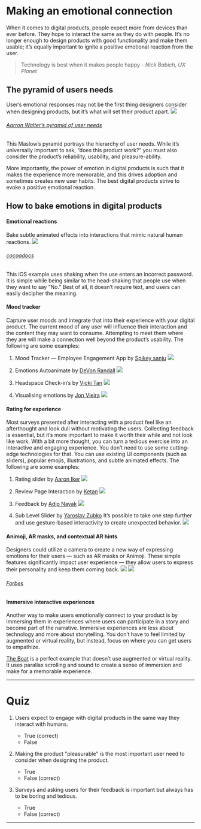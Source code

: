# Making an emotional connection

When it comes to digital products, people expect more from devices than ever before. They hope to interact the same as they do with people. It’s no longer enough to design products with good functionality and make them usable; it’s equally important to ignite a positive emotional reaction from the user.
> Technology is best when it makes people happy - *Nick Babich, UX Planet*
## The pyramid of users needs
User’s emotional responses may not be the first thing designers consider when designing products, but it’s what will set their product apart.
![](https://prodesigncurriculum.s3.us-east-2.amazonaws.com/pyramid-user-needs.jpeg)
###### [Aarron Walter’s pyramid of user needs](https://www.amazon.com/Designing-Emotion-Aaron-Walter/dp/1937557006)
This Maslow’s pyramid portrays the hierarchy of user needs. While it’s universally important to ask, “does this product work?” you must also consider the product’s reliability, usability, and pleasure-ability. 

More importantly, the power of emotion in digital products is such that it makes the experience more memorable, and this drives adoption and sometimes creates new user habits. The best digital products strive to evoke a positive emotional reaction.
## How to bake emotions in digital products
#### Emotional reactions
Bake subtle animated effects into interactions that mimic natural human reactions. 
![](https://prodesigncurriculum.s3.us-east-2.amazonaws.com/password-ios.gif)
###### [cocoadocs](http://cocoadocs.org/docsets/SmileLock/2.0.2/)

This iOS example uses shaking when the use enters an incorrect password. It is simple while being similar to the head-shaking that people use when they want to say “No.” Best of all, it doesn’t require text, and users can easily decipher the meaning.
#### Mood tracker
Capture user moods and integrate that into their experience with your digital product. The current mood of any user will influence their interaction and the content they may want to consume. Attempting to meet them where they are will make a connection well beyond the product’s usability. The following are some examples:
1. Mood Tracker — Employee Engagement App by [Spikey sanju](https://dribbble.com/spikeysanju)
![](https://prodesigncurriculum.s3.us-east-2.amazonaws.com/mood-tracker.png)
2. Emotions Autoanimate by [DeVon Randall](https://dribbble.com/devontr17)
![](https://prodesigncurriculum.s3.us-east-2.amazonaws.com/emotions-animate.gif)


3. Headspace Check-in’s by [Vicki Tan](https://dribbble.com/vickiheart)
![](https://prodesigncurriculum.s3.us-east-2.amazonaws.com/headspace-check-in.gif)


4. Visualising emotions by [Jon Vieira](https://dribbble.com/jonsvl)
![](https://prodesigncurriculum.s3.us-east-2.amazonaws.com/visualizing-emotions.gif)

#### Rating for experience
Most surveys presented after interacting with a product feel like an afterthought and look dull without motivating the users. Collecting feedback is essential, but it’s more important to make it worth their while and not look like work. With a bit more thought, you can turn a tedious exercise into an interactive and engaging experience. You don’t need to use some cutting-edge technologies for that. You can use existing UI components (such as sliders), popular emojis, illustrations, and subtle animated effects. The following are some examples:


1. Rating slider by [Aaron Iker](https://dribbble.com/ai)
![](https://prodesigncurriculum.s3.us-east-2.amazonaws.com/rating-slider.gif)

2. Review Page Interaction by [Ketan](https://dribbble.com/KetanRajput)
![](https://prodesigncurriculum.s3.us-east-2.amazonaws.com/review-page.gif)

3. Feedback by [Adip Nayak](https://dribbble.com/adipnayak)
![](https://prodesigncurriculum.s3.us-east-2.amazonaws.com/feedback-rate.gif)

4. Sub Level Slider by [Yaroslav Zubko](https://dribbble.com/Yar_Z)
It’s possible to take one step further and use gesture-based interactivity to create unexpected behavior.
![](https://prodesigncurriculum.s3.us-east-2.amazonaws.com/sub-level-slider.gif)
#### Animoji, AR masks, and contextual AR hints
Designers could utilize a camera to create a new way of expressing emotions for their users — such as AR masks or Animoji. These simple features significantly impact user experience — they allow users to express their personality and keep them coming back.
![](https://prodesigncurriculum.s3.us-east-2.amazonaws.com/animoji.gif)
![](https://prodesigncurriculum.s3.us-east-2.amazonaws.com/ar-emotion.gif)
###### [Forbes](https://specials-images.forbesimg.com/imageserve/5d63dea0673aa300083c1198/960x0.gif?fit=scale)
#### Immersive interactive experiences
Another way to make users emotionally connect to your product is by immersing them in experiences where users can participate in a story and become part of the narrative. Immersive experiences are less about technology and more about storytelling. You don’t have to feel limited by augmented or virtual reality, but instead, focus on where you can get users to empathize.

[The Boat](http://www.sbs.com.au/theboat/) is a perfect example that doesn’t use augmented or virtual reality. It uses parallax scrolling and sound to create a sense of immersion and make for a memorable experience.

___

# Quiz

1. Users expect to engage with digital products in the same way they interact with humans.
	- True (correct)
	- False

2. Making the product "pleasurable" is the most important user need to consider when designing the product.
	- True
	- False (correct)

3. Surveys and asking users for their feedback is important but always has to be boring and tedious.
	- True 
	- False (correct)

---

